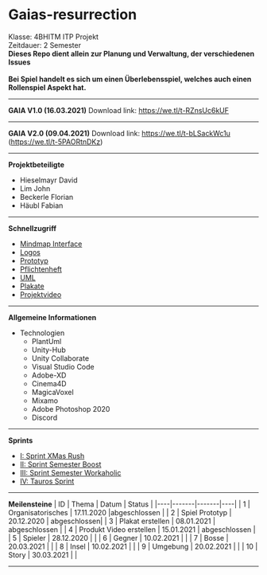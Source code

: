 # Gaias-resurrection
Klasse: 4BHITM ITP Projekt<br>
Zeitdauer: 2 Semester <br>
**Dieses Repo dient allein zur Planung und Verwaltung, der verschiedenen Issues** <br><br>
**Bei Spiel handelt es sich um einen Überlebensspiel, welches auch einen Rollenspiel Aspekt hat.**

---

**GAIA V1.0 (16.03.2021)**
Download link: https://we.tl/t-RZnsUc6kUF

---

**GAIA V2.0 (09.04.2021)**
Download link: https://we.tl/t-bLSackWc1u (https://we.tl/t-5PAORtnDKz)

---

**Projektbeteiligte**
- Hieselmayr David
- Lim John
- Beckerle Florian 
- Häubl Fabian 

---

**Schnellzugriff**
- [Mindmap Interface](https://github.com/DavidHieselmayr/Gaias-resurrection/blob/main/mindmeister/Planungsanforderungen%20Prototype.JPG)
- [Logos](https://github.com/DavidHieselmayr/Gaias-resurrection/tree/main/logos)
- [Prototyp](https://github.com/DavidHieselmayr/Gaias-resurrection/tree/main/LIM_GAIA_Prototyp)
- [Pflichtenheft](https://github.com/DavidHieselmayr/Gaias-resurrection/tree/main/pflichtenheft)
- [UML](https://github.com/DavidHieselmayr/Gaias-resurrection/tree/main/uml)
- [Plakate](https://github.com/DavidHieselmayr/Gaias-resurrection/tree/main/abgabenPlakat)
- [Projektvideo](https://htblaleonding-my.sharepoint.com/:v:/g/personal/d_hieselmayr_htblaleonding_onmicrosoft_com/EQyhShH3FSBJpEwvohc_gJcB41kobtbU2a7I28L-DlcGdA?e=mMAku9)

---

**Allgemeine Informationen**
- Technologien 
    - PlantUml 
    - Unity-Hub
    - Unity Collaborate
    - Visual Studio Code 
    - Adobe-XD
    - Cinema4D
    - MagicaVoxel
    - Mixamo 
    - Adobe Photoshop 2020
    - Discord
---

**Sprints**
- [I: Sprint XMas Rush](https://github.com/DavidHieselmayr/Gaias-resurrection/issues/27)
- [II: Sprint Semester Boost](https://github.com/DavidHieselmayr/Gaias-resurrection/issues/46)
- [III: Sprint Semester Workaholic](https://github.com/DavidHieselmayr/Gaias-resurrection/issues/53)
- [IV: Tauros Sprint](https://github.com/DavidHieselmayr/Gaias-resurrection/issues/56)
---
**Meilensteine**
| ID | Thema | Datum | Status |
|----|-------|-------|----|
| 1  | Organisatorisches | 17.11.2020 |abgeschlossen | 
| 2  | Spiel Prototyp | 20.12.2020 | abgeschlossen|
| 3  | Plakat erstellen | 08.01.2021 | abgeschlossen  |
| 4  | Produkt Video erstellen | 15.01.2021 | abgeschlossen |
| 5  | Spieler | 28.12.2020 |  |
| 6  | Gegner | 10.02.2021 |  |
| 7  | Bosse | 20.03.2021 |  |
| 8  | Insel | 10.02.2021 |  |
| 9  | Umgebung | 20.02.2021 |  |
| 10 | Story | 30.03.2021 | |


---

